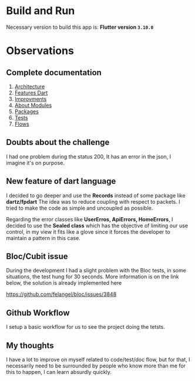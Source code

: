 # Build and Run

Necessary version to build this app is: **Flutter version `3.10.0`**

# Observations

## Complete documentation

1. [Architecture](./challenge/docs/en/architecture/architecture.md)
1. [Features Dart](./challenge/docs/en/features_dart/features_dart.md)
1. [Improvments](./challenge/docs/en/improvments/improvments.md)
1. [About Modules](./challenge/docs/en/modules/modules.md)
1. [Packages](./challenge/docs/en/packages/packages.md)
1. [Tests](./challenge/docs/en/tests/tests.md)
1. [Flows](./challenge/docs/en/flows/flow.md)

## Doubts about the challenge

I had one problem during the status 200, It has an error in the json, I imagine it's on purpose.

## New feature of dart language

I decided to go deeper and use the **Records** instead of some package like **dartz/fpdart** The idea was to reduce coupling with respect to packets. I tried to make the code as simple and uncoupled as possible.

Regarding the error classes like **UserErros, ApiErrors, HomeErrors**, I decided to use the **Sealed class** which has the objective of limiting our use control, in my view it fits like a glove since it forces the developer to maintain a pattern in this case.

## Bloc/Cubit issue

During the development I had a slight problem with the Bloc tests, in some situations, the test hung for 30 seconds. More information is on the link below, the solution is already implemented here

https://github.com/felangel/bloc/issues/3848

## Github Workflow

I setup a basic workflow for us to see the project doing the tetsts.

## My thoughts

I have a lot to improve on myself related to code/test/doc flow, but for that, I necessarily need to be surrounded by people who know more than me for this to happen, I can learn absurdly quickly.

